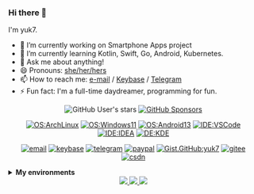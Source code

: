 ### Hi there 👋

<!--
**yuk7/yuk7** is a ✨ _special_ ✨ repository because its `README.md` (this file) appears on your GitHub profile.

Here are some ideas to get you started:

- 🔭 I’m currently working on ...
- 🌱 I’m currently learning ...
- 👯 I’m looking to collaborate on ...
- 🤔 I’m looking for help with ...
- 💬 Ask me about ...
- 📫 How to reach me: ...
- 😄 Pronouns: ...
- ⚡ Fun fact: ...
-->

I'm yuk7.

- 🔭 I’m currently working on Smartphone Apps project
- 🌱 I’m currently learning Kotlin, Swift, Go, Android, Kubernetes.
- 💬 Ask me about anything!
- 😄 Pronouns: [she/her/hers](https://pronoun.is/she)
- 📫 How to reach me: [e-mail](mailto:yukx00@gmail.com) / [Keybase](https://keybase.io/yuk7) / [Telegram](https://t.me/yuk_7)
- ⚡ Fun fact: I'm a full-time daydreamer, programming for fun.



<div align="center">
  
  ![GitHub User's stars](https://img.shields.io/github/stars/yuk7?style=flat-square&affiliations=OWNER%2CCOLLABORATOR&label=GH%20stars)
  [![GitHub Sponsors](https://img.shields.io/github/sponsors/yuk7?label=GH%20sponsors&style=flat-square)](https://github.com/sponsors/yuk7)

  [![OS:ArchLinux](https://img.shields.io/badge/OS-ArchLinux-blue?style=flat-square&logo=arch-linux)](https://archlinux.org)
  [![OS:Windows11](https://img.shields.io/badge/OS-Windows11-blue?style=flat-square&logo=microsoft)](https://www.microsoft.com)
  [![OS:Android13](https://img.shields.io/badge/OS-Android13-green?style=flat-square&logo=android)](https://www.android.com/)
  [![IDE:VSCode](https://img.shields.io/badge/IDE-VSCode-blue?style=flat-square&logo=visualstudiocode)](https://code.visualstudio.com/)
  [![IDE:IDEA](https://img.shields.io/badge/IDE-IDEA-magenta?style=flat-square&logo=IntellijIDEA)](https://www.jetbrains.com/idea/)
  [![DE:KDE](https://img.shields.io/badge/DE-KDE-blue?style=flat-square&logo=KDE)](https://kde.org)

  [![email](https://img.shields.io/badge/Email-yukx00@gmail.com-red?style=flat-square&logo=gmail)](mailto:yukx00@gmail.com)
  [![keybase](https://img.shields.io/badge/Keybase-yuk7-blue?style=flat-square&logo=keybase)](https://keybase.io/yuk7)
  [![telegram](https://img.shields.io/badge/Telegram-yuk__7-blue?style=flat-square&logo=telegram)](https://t.me/yuk_7)
  [![paypal](https://img.shields.io/badge/PayPal-yuk77-blue?style=flat-square&logo=paypal)](https://paypal.me/yuk77)
  [![Gist.GitHub:yuk7](https://img.shields.io/badge/Gist-yuk7-red?style=flat-square&logo=GitHub)](https://gist.github.com/yuk7)
  [![gitee](https://img.shields.io/badge/gitee-yuk7-red?style=flat-square&logo=gitee)](https://gitee.com/yuk7)
  [![csdn](https://img.shields.io/badge/CSDN-yuk____7-red?style=flat-square&logo=c)](https://blog.csdn.net/yuk__7)
</div>

<details>
    <summary><strong>My environments</strong></summary>
    <details>
      <summary><strong>Laptop 1</strong></summary>
      <ul>
        <li>CPU: AMD Ryzen 7 4700U (max4.1GHz 4MB 8C X86_64)</li>
        <li>RAM: 16GB (DDR4-2666)</li>
        <li>SSD: 512GB (NVMe)</li>
        <li>OS1: Windows 11</li>
        <li>OS2: Arch Linux</li>
      </ul>
    </details>
    <details>
      <summary><strong>Laptop 2</strong></summary>
      <ul>
        <li>CPU: Intel Pentium N4200(max2.5GHz 2MB 4C X86_64)</li>
        <li>RAM: 8GB (LPDDR4-2133)</li>
        <li>SSD: 64GB (eMMC)</li>
        <li>OS1: Arch Linux</li>
      </ul>
    </details>
    <details>
      <summary><strong>Desktop 1</strong></summary>
      <ul>
        <li>CPU: AMD Ryzen 7 3700X (max4.4GHz 32MB 8C X86_64)</li>
        <li>RAM: 32GB (DDR4)</li>
        <li>SSD1: 1TB (NVMe)</li>
        <li>SSD1: 512GB (SATA)</li>
        <li>HDD: 1TB (SATA 7200rpm)
        <li>OS1: Arch Linux</li>
        <li>OS2: Windows 11</li>
      </ul>
    </details>
    <details>
      <summary><strong>SBC Server 1</strong></summary>
      <ul>
        <li>Model: Raspberry Pi 4</li>
        <li>CPU: Broadcom BCM2711 (max1.5GHz 1MB 4C ARMv8)</li>
        <li>RAM: 4GB</li>
        <li>SD: 32GB</li>
        <li>HDD: 1TB (SATA 7200rpm)</li>
        <li>OS: Arch Linux ARM AArch64</li>
      </ul>
    </details>
    <details>
      <summary><strong>SBC Server 2</strong></summary>
      <ul>
        <li>Model: Raspberry Pi B</li>
        <li>CPU: Broadcom BCM2835 (max700MHz 1MB 1C ARMv6)</li>
        <li>RAM: 512MB</li>
        <li>SD: 32GB</li>
        <li>OS: Ubuntu Server armhf</li>
      </ul>
    </details>
    
</details>

<div align="center">
  <a href="https://github.com/vn7n24fzkq/github-profile-summary-cards">
    <img src="https://github-profile-summary-cards.vercel.app/api/cards/profile-details?username=yuk7&theme=github" />
  </a>
  <a href="https://github.com/vn7n24fzkq/github-profile-summary-cards">
    <img src="https://github-profile-summary-cards.vercel.app/api/cards/stats?username=yuk7&theme=github" />
  </a>
  <a href="https://github.com/vn7n24fzkq/github-profile-summary-cards">
    <img src="https://github-profile-summary-cards.vercel.app/api/cards/repos-per-language?username=yuk7&theme=github" />
  </a>
</div>

